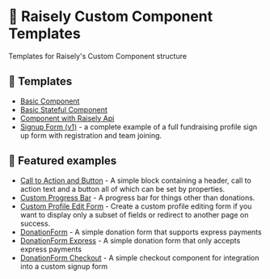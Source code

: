 # 💜 Raisely Custom Component Templates
Templates for Raisely's Custom Component structure

## 🔮 Templates

- [Basic Component](basic-component)
- [Basic Stateful Component](basic-stateful-component)
- [Component with Raisely Api](component-with-api)
- [Signup Form (v1)](signup-form) - a complete example of a full fundraising profile sign up form
with registration and team joining.

## 🦄 Featured examples

- [Call to Action and Button](call-to-action-and-button) - A simple block containing a header, call to action text and a button
all of which can be set by properties.
- [Custom Progress Bar](custom-progress-bar) - A progress bar for things other than donations.
- [Custom Profile Edit Form](custom-profile-edit) - Create a custom profile editing form if you want to display only a
subset of fields or redirect to another page on success.
- [DonationForm](donation-form-examples/donation-form-default.js) - A simple donation form that supports express payments
- [DonationForm Express](donation-form-examples/donation-form-express-only.js) - A simple donation form that only accepts express payments
- [DonationForm Checkout](donation-form-examples/donation-form-checkoout-form.js) - A simple checkout component for integration into a custom signup form
